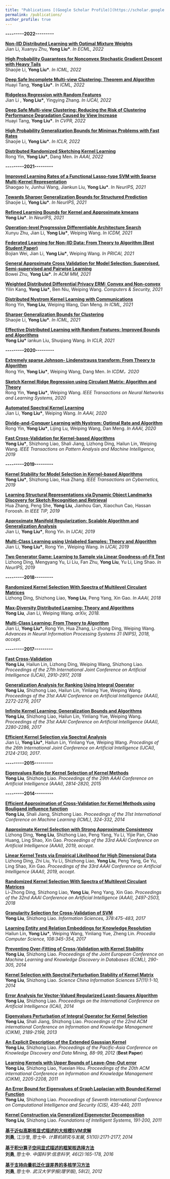 ```yaml
---
title: "Publications [(Google Scholar Profile)](https://scholar.google.com/citations?user=vVhmzbAAAAAJ&hl=zh-CN)"
permalink: /publications/
author_profile: true
---
```

<b>---------2022---------</b>

<b>[Non-IID Distributed Learning with Optimal Mixture Weights]()</b> <br>
Jian Li, Xuanyu Zhu, <b>Yong Liu*</b>.  <i>In ECML, 2022</i>

<b>[High Probability Guarantees for Nonconvex Stochastic Gradient Descent with Heavy Tails]()</b> <br>
Shaojie Li, <b>Yong Liu*</b>.  <i>In ICML, 2022</i>

<b>[Deep Safe Incomplete Multi-view Clustering: Theorem and Algorithm]()</b> <br>
Huayi Tang, <b>Yong Liu*</b>.  <i>In ICML, 2022</i>


<b>[Ridgeless Regression with Random Features]()</b> <br>
Jian Li , <b>Yong Liu*</b>, Yingying Zhang.   <i>In IJCAI, 2022</i>

<b>[Deep Safe Multi-view Clustering: Reducing the Risk of Clustering Performance Degradation Caused by View Increase]()</b> <br>
Huayi Tang, <b>Yong Liu*</b>.  <i>In CVPR, 2022</i>

<b>[High Probability Generalization Bounds for Minimax Problems with Fast Rates]()</b> <br>
Shaojie Li, <b>Yong Liu*</b>.  <i>In ICLR, 2022</i>

<b>[Distributed Randomized Sketching Kernel Learning]()</b> <br>
Rong Yin, <b>Yong Liu*</b>, Dang Men.   <i>In AAAI, 2022</i>

<b>---------2021---------</b>

<b>[Improved Learning Rates of a Functional Lasso-type SVM with Sparse Multi-Kernel Representation]()</b> <br>
Shaogao lv, Junhui Wang, Jiankun Liu, <b>Yong Liu*</b>.  <i>In NeurIPS, 2021</i>

<b>[Towards Sharper Generalization Bounds for Structured Prediction]()</b> <br>
Shaojie Li, <b>Yong Liu*</b>.  <i>In NeurIPS, 2021</i>

<b>[Refined Learning Bounds for Kernel and Approximate kmeans]()</b> <br>
<b>Yong Liu*</b>.  <i>In NeurIPS, 2021</i>

<b>[Operation-level Progressive Differentiable Architecture Search]()</b> <br>
Xunyu Zhu, Jian Li,  <b>Yong Liu*</b>, Weiping Wang.  <i>In ICDM, 2021</i>

<b>[Federated Learning for Non-IID Data: From Theory to Algorithm (Best Student Paper)]()</b> <br>
Bojian Wei, Jian Li, <b>Yong Liu*</b>, Weiping Wang.   <i>In PRICAI, 2021</i>

<b>[General Approximate Cross Validation for Model Selection: Supervised, Semi-supervised and Pairwise Learning]()</b> <br>
Bowei Zhu, <b>Yong Liu*</b>.  <i>In ACM MM, 2021</i>

<b>[Weighted Distributed Differential Privacy ERM: Convex and Non-convex]()</b> <br>
Yilin Kang, <b>Yong Liu*</b>, Ben Niu, Weiping Wang.   <i> Computers & Security, 2021</i>

<b>[Distributed Nystrom Kernel Learning with Communications]()</b> <br>
Rong Yin, <b>Yong Liu</b>, Weiping Wang, Dan Meng.   <i>In ICML, 2021</i>

<b>[Sharper Generalization Bounds for Clustering]()</b> <br>
Shaojie Li, <b>Yong Liu*</b>. <i>In ICML, 2021</i>

<b>[Effective Distributed Learning with Random Features: Improved Bounds and Algorithms]()</b> <br>
<b>Yong Liu*</b> iankun Liu, Shuqiang Wang. <i>In ICLR, 2021</i>

<b>---------2020---------</b>

<b>[Extremely sparse Johnson- Lindenstrauss transform: From Theory to Algorithm]()</b> <br>
Rong Yin, <b>Yong Liu*</b>, Weiping Wang, Dang Men.  <i>In ICDM，2020</i>

<b>[Sketch Kernel Ridge Regression using Circulant Matrix: Algorithm and Theory]()</b> <br>
Rong Yin, <b>Yong Liu*</b>, Weiping Wang.  <i>IEEE Transactions on Neural Networks and Learning Systems, 2020</i>

<b>[Automated Spectral Kernel Learning]()</b> <br>
Jian Li, <b>Yong Liu*</b>, Weiping Wang.  <i>In AAAI, 2020</i>

<b>[Divide-and-Conquer Learning with Nystrom: Optimal Rate and Algorithm]()</b> <br>
Rong Yin, <b>Yong Liu*</b>, Lijing Lu, Weiping Wang, Dan Meng.  <i>In AAAI, 2020</i>

<b>[Fast Cross-Validation for Kernel-based Algorithms]()</b> <br>
 <b>Yong Liu*</b>, Shizhong Liao, Shali Jiang, Lizhong Ding, Hailun Lin, Weiping Wang.  <i>IEEE Transactions on Pattern Analysis and Machine Intelligence, 2019</i>

<b>---------2019---------</b>

<b>[Kernel Stability for Model Selection in Kernel-based Algorithms]()</b> <br>
 <b>Yong Liu*</b>, Shizhong Liao, Hua Zhang. <i>IEEE Transactions on Cybernetics, 2019 </i>

<b>[Learning Structural Representations via Dynamic Object Landmarks Discovery for Sketch Recognition and Retrieval]()</b> <br>
Hua Zhang, Peng She, <b>Yong Liu</b>, Jianhou Gan, Xiaochun Cao, Hassan Foroosh.  <i>In IEEE TIP, 2019</i>

<b>[Approximate Manifold Regularization: Scalable Algorithm and Generalization Analysis]()</b> <br>
Jian Li, <b>Yong Liu*</b>, Rong Yin.  <i>In IJCAI, 2019</i>

<b>[Multi-Class Learning using Unlabeled Samples: Theory and Algorithm]()</b> <br>
Jian Li, <b>Yong Liu*</b>, Rong Yin , Weiping Wang. <i>In IJCAI, 2019</i>

<b>[Two Generator Game: Learning to Sample via Linear Goodness-of-Fit Test]()</b> <br>
Lizhong Ding, Mengyang Yu, Li Liu, Fan Zhu, <b>Yong Liu</b>, Yu Li, Ling Shao. <i>In NeurIPS, 2019</i>

<b>---------2018---------</b>

<b>[Randomized Kernel Selection With Spectra of Multilevel Circulant Matrices]()</b> <br>
Lizhong Ding, Shizhong Liao, <b>Yong Liu</b>, Peng Yang, Xin Gao. <i>In AAAI, 2018</i>

<b>[Max-Diversity Distributed Learning: Theory and Algorithms]()</b> <br>
<b>Yong Liu</b>, Jian Li, Weiping Wang. <i>arXiv, 2018.</i>

<b>[Multi-Class Learning: From Theory to Algorithm](http://liuyonggsai.github.io/files/nips2018-mc.pdf)</b> <br>
Jian Li, <b>Yong Liu*</b>, Rong Yin, Hua Zhang, Li-zhong Ding, Weiping Wang. <i>Advances in Neural Information Processing Systems 31 (NIPS), 2018, accept</i>.

<b>---------2017---------</b>

<b>[Fast Cross-Validation](http://liuyonggsai.github.io/files/IJCAI2018-fcv.pdf)</b><br>
<b>Yong Liu</b>, Hailun Lin, Lizhong Ding, Weiping Wang, Shizhong Liao. <i>Proceedings of the 27th International Joint Conference on Artificial Intelligence (IJCAI), 2910-2917, 2018</i>

<b>[Generalization Analysis for Ranking Using Integral Operator](http://liuyonggsai.github.io/files/aaai2017-ga.pdf)</b><br>
<b>Yong Liu</b>, Shizhong Liao, Hailun Lin, Yinliang Yue, Weiping Wang. <i>Proceedings of the 31st AAAI Conference on Artificial Intelligence (AAAI), 2272-2279, 2017</i>

<b>[Infinite Kernel Learning: Generalization Bounds and Algorithms](http://liuyonggsai.github.io/files/aaai2017-ikl.pdf)</b><br>
<b>Yong Liu</b>, Shizhong Liao, Hailun Lin, Yinliang Yue, Weiping Wang. <i>Proceedings of the 31st AAAI Conference on Artificial Intelligence (AAAI), 2280-2286, 2017</i>

<b>[Efficient Kernel Selection via Spectral Analysis](http://liuyonggsai.github.io/files/ijcai2017-sm.pdf)</b><br>
Jian Li, <b>Yong Liu*</b>, Hailun Lin, Yinliang Yue, Weiping Wang. <i>Procedings of the 26th International Joint Conference on Artificial Intelligence (IJCAI), 2124-2130, 2017</i>.

<b>---------2015---------</b>

<b>[Eigenvalues Ratio for Kernel Selection of Kernel Methods](http://liuyonggsai.github.io/files/aaai2015-kr.pdf)</b><br>
<b>Yong Liu</b>, Shizhong Liao. <i>Proceedings of the 29th AAAI Conference on Artificial Intelligence (AAAI), 2814-2820, 2015</i>

<b>---------2014---------</b>

<b>[Efficient Approximation of Cross-Validation for Kernel Methods using Bouligand influence function](http://liuyonggsai.github.io/files/icml2014-bif.pdf)</b><br>
<b>Yong Liu</b>, Shali Jiang, Shizhong Liao. <i>Proceedings of the 31st International Conference on Machine Learning (ICML), 324-332, 2014</i>

<b>[Approximate Kernel Selection with Strong Approximate Consistency](http://liuyonggsai.github.io/files/aaai2019-aks.pdf)</b> <br>Lizhong Ding, <b>Yong Liu</b>, Shizhong Liao, Peng Yang, Yu Li, Yijie Pan, Chao Huang, Ling Shao, Xin Gao. <i> Proceedings of the 33rd AAAI Conference on Artificial Intelligence (AAAI), 2019, accept</i>.

<b>[Linear Kernel Tests via Empirical Likelihood for High Dimensional Data](http://liuyonggsai.github.io/files/aaai2019-lkt.pdf)</b> <br>Lizhong Ding, Zhi Liu, Yu Li, Shizhong Liao, <b>Yong Liu</b>, Peng Yang, Ge Yu, Ling Shao, Xin Gao. <i>Proceedings of the 33rd AAAI Conference on Artificial Intelligence (AAAI), 2019, accept</i>.

<b>[Randomized Kernel Selection With Spectra of Multilevel Circulant Matrices](http://liuyonggsai.github.io/files/AAAI2018-rks.pdf) </b><br> Li-Zhong Ding, Shizhong Liao, <b>Yong Liu</b>, Peng Yang, Xin Gao. <i>Proceedings of the 32nd AAAI Conference on Artificial Intelligence (AAAI), 2497-2503, 2018</i>

<b>[Granularity Selection for Cross-Validation of SVM](http://liuyonggsai.github.io/files/IS2017-gs.pdf)</b><br>
<b>Yong Liu</b>, Shizhong Liao. <i>Information Sciences, 378:475-483, 2017</i>

<b>[Learning Entity and Relation Embeddings for Knowledge Resolution](http://liuyonggsai.github.io/files/PCS-le.pdf)</b><br>
Hailun Lin, <b>Yong Liu*</b>, Weiping Wang, Yinliang Yue, Zheng Lin. <i> Procedia Computer Science, 108:345-354, 2017</i>

<b>[Preventing Over-Fitting of Cross-Validation with Kernel Stability](http://liuyonggsai.github.io/files/ecml2014-ks.pdf)</b><br>
<b>Yong Liu</b>, Shizhong Liao. <i>Proceedings of the Joint European Conference on Machine Learning and Knowledge Discovery in Databases (ECML), 290-305, 2014</i>

<b>[Kernel Selection with Spectral Perturbation Stability of Kernel Matrix](http://liuyonggsai.github.io/files/scis-ks.pdf)</b><br>
<b>Yong Liu</b>, Shizhong Liao. <i>Science China Information Sciences 57(11):1-10, 2014</i>

<b>[Error Analysis for Vector-Valued Regularized Least-Squares Algorithm](http://liuyonggsai.github.io/files/ICAI-ea.pdf)</b><br>
<b>Yong Liu</b>, Shizhong Liao. <i>Proceedings on the International Conference on Artificial Intelligence (ICAI), 2014</i>

<b>[Eigenvalues Perturbation of Integral Operator for Kernel Selection](http://liuyonggsai.github.io/files/cikm2011-ep.pdf)</b><br>
<b>Yong Liu</b>, Shali Jiang, Shizhong Liao. <i>Proceedings of the 22nd ACM international Conference on Information and Knowledge Management (CIKM), 2189-2198, 2013</i>

<b>[An Explicit Description of the Extended Gaussian Kernel]()</b><br>
<b>Yong Liu</b>, Shizhong Liao. <i>Proceedings of the Pacific-Asia Conference on Knowledge Discovery and Data Mining, 88-99, 2012</i> (<b>Best Paper</b>)

<b>[Learning Kernels with Upper Bounds of Leave-One-Out error](http://liuyonggsai.github.io/files/cikm2011-loo.pdf)</b><br>
<b>Yong Liu</b>, Shizhong Liao, Yuexian Hou. <i>Proceedings of the 20th ACM international Conference on Information and Knowledge Management (CIKM), 2205-2208, 2011</i>

<b>[An Error Bound for Eigenvalues of Graph Laplacian with Bounded Kernel Function]()</b><br>
<b>Yong Liu</b>, Shizhong Liao. <i>Proceedings of Seventh International Conference on Computational Intelligence and Security (CIS), 435-440, 2011</i>

<b>[Kernel Construction via Generalized Eigenvector Decomposition]()</b><br>
<b>Yong Liu</b>, Shizhong Liao. <i>Foundations of Intelligent Systems, 191-200, 2011 </i>

<b>[基于近似高斯核显式描述的大规模SVM求解](http://liuyonggsai.github.io/files/yf-svm.pdf)</b><br>
<b>刘勇</b>, 江沙里, 廖士中. <i> 计算机研究与发展, 51(10):2171-2177, 2014</i>

<b>[基于积分算子空间显式描述的框架核选择方法](http://liuyonggsai.github.io/files/zgkx-fc.pdf)</b><br>
<b>刘勇</b>, 廖士中. <i>中国科学:信息科学, 46(2):165-178, 2016</i>

<b>[基于支持向量机泛化误差界的多核学习方法]()</b><br>
<b>刘勇</b>, 廖士中. <i>武汉大学学报(理学版), 58(2), 2012 </i>
